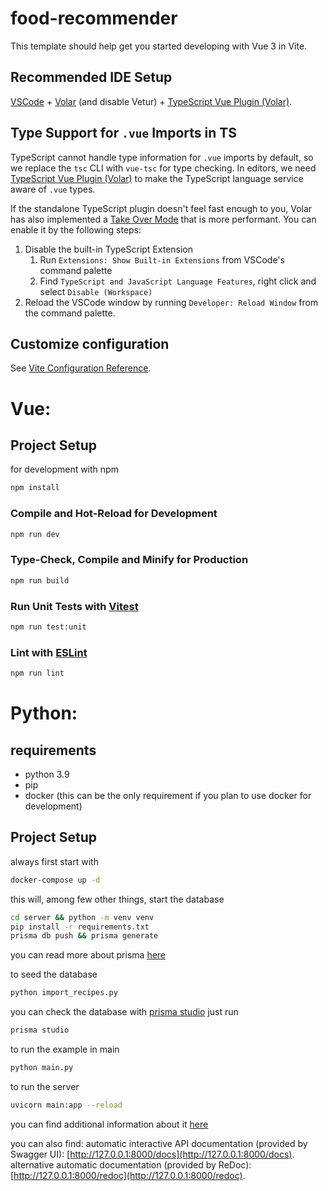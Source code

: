 # food-recommender

This template should help get you started developing with Vue 3 in Vite.

## Recommended IDE Setup

[VSCode](https://code.visualstudio.com/) + [Volar](https://marketplace.visualstudio.com/items?itemName=Vue.volar) (and disable Vetur) + [TypeScript Vue Plugin (Volar)](https://marketplace.visualstudio.com/items?itemName=Vue.vscode-typescript-vue-plugin).

## Type Support for `.vue` Imports in TS

TypeScript cannot handle type information for `.vue` imports by default, so we replace the `tsc` CLI with `vue-tsc` for type checking. In editors, we need [TypeScript Vue Plugin (Volar)](https://marketplace.visualstudio.com/items?itemName=Vue.vscode-typescript-vue-plugin) to make the TypeScript language service aware of `.vue` types.

If the standalone TypeScript plugin doesn't feel fast enough to you, Volar has also implemented a [Take Over Mode](https://github.com/johnsoncodehk/volar/discussions/471#discussioncomment-1361669) that is more performant. You can enable it by the following steps:

1. Disable the built-in TypeScript Extension
   1. Run `Extensions: Show Built-in Extensions` from VSCode's command palette
   2. Find `TypeScript and JavaScript Language Features`, right click and select `Disable (Workspace)`
2. Reload the VSCode window by running `Developer: Reload Window` from the command palette.

## Customize configuration

See [Vite Configuration Reference](https://vitejs.dev/config/).

# Vue:
## Project Setup

for development with npm
```sh
npm install
```

### Compile and Hot-Reload for Development

```sh
npm run dev
```

### Type-Check, Compile and Minify for Production

```sh
npm run build
```

### Run Unit Tests with [Vitest](https://vitest.dev/)

```sh
npm run test:unit
```

### Lint with [ESLint](https://eslint.org/)

```sh
npm run lint
```
# Python:
## requirements
- python 3.9
- pip
- docker (this can be the only requirement if you plan to use docker for development)

## Project Setup
always first start with 
```sh
docker-compose up -d
```
this will, among few other things, start the database

```sh
cd server && python -m venv venv
pip install -r requirements.txt
prisma db push && prisma generate
```
you can read more about prisma [here](https://prisma-client-py.readthedocs.io/en/stable/getting_started/setup/)

to seed the database
```sh
python import_recipes.py
```
you can check the database with [prisma studio](https://www.prisma.io/studio)
just run
```sh
prisma studio
```
to run the example in main
```sh
python main.py
```

to run the server
```sh
uvicorn main:app --reload
```

you can find additional information about it [here](https://fastapi.tiangolo.com/tutorial/first-steps/)

you can also find: 
automatic interactive API documentation (provided by Swagger UI): [http://127.0.0.1:8000/docs](http://127.0.0.1:8000/docs).
alternative automatic documentation (provided by ReDoc): [http://127.0.0.1:8000/redoc](http://127.0.0.1:8000/redoc).

